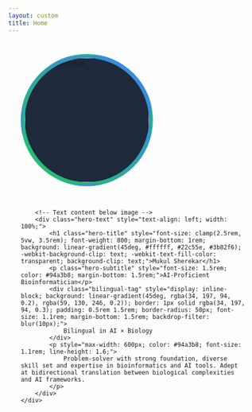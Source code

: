 ```yaml
---
layout: custom
title: Home
---
```


<!-- Hero Section -->
<section class="hero" id="home" style="min-height: 100vh; display: flex; align-items: flex-start; justify-content: flex-start; padding: 5% 5%; position: relative;">
    <div class="hero-content" style="max-width: 800px; width: 100%; display: flex; flex-direction: column; align-items: flex-start; gap: 2rem; animation: fadeInUp 1s ease-out;">
        <!-- Image at top -->
        <div class="hero-image-container" style="align-self: flex-start;">
            <div class="hero-image" style="width: 250px; height: 250px; border-radius: 50%; border: 4px solid transparent; background: linear-gradient(45deg, #22c55e, #3b82f6); padding: 4px; position: relative; overflow: hidden;">
                <img src="{{ site.baseurl }}/assets/images/Profile_Buenos_Aires.jpg" alt="Mukul Sherekar" style="width: 100%; height: 100%; border-radius: 50%; object-fit: cover; background: #1e293b;" onerror="this.style.display='none'">
            </div>
        </div>
        
        <!-- Text content below image -->
        <div class="hero-text" style="text-align: left; width: 100%;">
            <h1 class="hero-title" style="font-size: clamp(2.5rem, 5vw, 3.5rem); font-weight: 800; margin-bottom: 1rem; background: linear-gradient(45deg, #ffffff, #22c55e, #3b82f6); -webkit-background-clip: text; -webkit-text-fill-color: transparent; background-clip: text;">Mukul Sherekar</h1>
            <p class="hero-subtitle" style="font-size: 1.5rem; color: #94a3b8; margin-bottom: 1.5rem;">AI-Proficient Bioinformatician</p>
            <div class="bilingual-tag" style="display: inline-block; background: linear-gradient(45deg, rgba(34, 197, 94, 0.2), rgba(59, 130, 246, 0.2)); border: 1px solid rgba(34, 197, 94, 0.3); padding: 0.5rem 1.5rem; border-radius: 50px; font-size: 1.1rem; margin-bottom: 1.5rem; backdrop-filter: blur(10px);">
                Bilingual in AI × Biology
            </div>
            <p style="max-width: 600px; color: #94a3b8; font-size: 1.1rem; line-height: 1.6;">
                Problem-solver with strong foundation, diverse skill set and expertise in bioinformatics and AI tools. Adept at bidirectional translation between biological complexities and AI frameworks.
            </p>
        </div>
    </div>
</section>

<!-- Main Content Grid -->
<div class="main-grid" style="display: grid; grid-template-columns: 1fr 1fr; gap: 3rem; max-width: 1400px; margin: 0 auto; padding: 2rem 5%;">

    <!-- Left Column -->
    <div class="left-column">
        <!-- About Me Section -->
        <div class="section-card" style="background: rgba(30, 41, 59, 0.8); backdrop-filter: blur(10px); border: 1px solid rgba(34, 197, 94, 0.2); border-radius: 20px; padding: 2rem; margin-bottom: 2rem;">
            <h2 style="color: #f1f5f9; font-size: 1.5rem; margin-bottom: 1rem; background: linear-gradient(45deg, #22c55e, #3b82f6); -webkit-background-clip: text; -webkit-text-fill-color: transparent; background-clip: text;">About Me</h2>
            <p style="color: #94a3b8; line-height: 1.6; margin-bottom: 1rem;">
                I'm a bioinformatician with a unique ability to bridge the gap between biological research and artificial intelligence. My journey began with a strong foundation in biotechnology, followed by specialized training in bioinformatics and machine learning.
            </p>
            <p style="color: #94a3b8; line-height: 1.6;">
                Currently working at X10e, I curate RNAseq datasets and train ML models to predict gene regulation. My experience includes developing pipelines for multi-omics data analysis and creating tools that help biologists and ML engineers communicate effectively.
            </p>
        </div>

        <!-- Skills Section -->
        <div class="section-card" style="background: rgba(30, 41, 59, 0.8); backdrop-filter: blur(10px); border: 1px solid rgba(34, 197, 94, 0.2); border-radius: 20px; padding: 2rem; margin-bottom: 2rem;">
            <h2 style="color: #f1f5f9; font-size: 1.5rem; margin-bottom: 1.5rem; background: linear-gradient(45deg, #22c55e, #3b82f6); -webkit-background-clip: text; -webkit-text-fill-color: transparent; background-clip: text;">Technical Skills</h2>
            <div class="skills-list">
                <div class="skill-category" style="margin-bottom: 1.5rem;">
                    <h3 style="color: #22c55e; font-size: 1.1rem; margin-bottom: 0.5rem;">🧬 Bioinformatics & Genomics</h3>
                    <p style="color: #94a3b8; font-size: 0.9rem;">RNA-Seq, ATAC-Seq, scRNA-seq, BLAST, ENSEMBL, UCSC Genome Browser, DNA/ProteinBERT, AlphaFold, ProteinMPNN</p>
                </div>
                <div class="skill-category" style="margin-bottom: 1.5rem;">
                    <h3 style="color: #3b82f6; font-size: 1.1rem; margin-bottom: 0.5rem;">🤖 Machine Learning & AI</h3>
                    <p style="color: #94a3b8; font-size: 0.9rem;">Transformers, CNN, GNN, Autoencoders, GAN, Diffusion Models, LLM, PyTorch, TensorFlow, Scikit-Learn</p>
                </div>
                <div class="skill-category" style="margin-bottom: 1.5rem;">
                    <h3 style="color: #f59e0b; font-size: 1.1rem; margin-bottom: 0.5rem;">💻 Programming & Tools</h3>
                    <p style="color: #94a3b8; font-size: 0.9rem;">Python, R, Bash, Perl, Docker, AWS, SLURM, Snakemake, CI/CD, GitHub, MySQL, MongoDB, Biopython</p>
                </div>
            </div>
        </div>
    </div>

    <!-- Right Column -->
    <div class="right-column">
        <!-- Experience Section -->
        <div class="section-card" style="background: rgba(30, 41, 59, 0.8); backdrop-filter: blur(10px); border: 1px solid rgba(34, 197, 94, 0.2); border-radius: 20px; padding: 2rem; margin-bottom: 2rem;">
            <h2 style="color: #f1f5f9; font-size: 1.5rem; margin-bottom: 1.5rem; background: linear-gradient(45deg, #22c55e, #3b82f6); -webkit-background-clip: text; -webkit-text-fill-color: transparent; background-clip: text;">Experience</h2>
            <div class="experience-item" style="margin-bottom: 1.5rem;">
                <h3 style="color: #f1f5f9; font-size: 1.1rem; margin-bottom: 0.3rem;">Bioinformatics & ML Engineer</h3>
                <p style="color: #22c55e; font-size: 0.9rem; margin-bottom: 0.5rem;">X10e • 04/25 - Current</p>
                <ul style="color: #94a3b8; font-size: 0.85rem; line-height: 1.4; padding-left: 1rem;">
                    <li>Curate RNAseq datasets and train ML models</li>
                    <li>Build bioinformatic analysis tools</li>
                    <li>Bridge communication between biologists and ML engineers</li>
                </ul>
            </div>
            <div class="experience-item" style="margin-bottom: 1rem;">
                <h3 style="color: #f1f5f9; font-size: 1.1rem; margin-bottom: 0.3rem;">ORISE Research Fellow</h3>
                <p style="color: #22c55e; font-size: 0.9rem; margin-bottom: 0.5rem;">FDA • 07/24 - 12/24</p>
                <ul style="color: #94a3b8; font-size: 0.85rem; line-height: 1.4; padding-left: 1rem;">
                    <li>Engineered mammography data preprocessing pipelines</li>
                    <li>Designed transfer learning experiments with ConvNeXtV1</li>
                    <li>Optimized CNN models through hyperparameter tuning</li>
                </ul>
            </div>
        </div>

        <!-- Projects Section -->
        <div class="section-card" style="background: rgba(30, 41, 59, 0.8); backdrop-filter: blur(10px); border: 1px solid rgba(34, 197, 94, 0.2); border-radius: 20px; padding: 2rem; margin-bottom: 2rem;">
            <h2 style="color: #f1f5f9; font-size: 1.5rem; margin-bottom: 1.5rem; background: linear-gradient(45deg, #22c55e, #3b82f6); -webkit-background-clip: text; -webkit-text-fill-color: transparent; background-clip: text;">Projects</h2>
            <div class="project-item" style="margin-bottom: 1.5rem;">
                <h3 style="color: #f1f5f9; font-size: 1.1rem; margin-bottom: 0.3rem;">🧬 Virtual Cell Challenge</h3>
                <p style="color: #94a3b8; font-size: 0.85rem; line-height: 1.4;">Predict effects of perturbation in held out cell type. Translate scRNAseq data into graph embeddings.</p>
            </div>
            <div class="project-item" style="margin-bottom: 1.5rem;">
                <h3 style="color: #f1f5f9; font-size: 1.1rem; margin-bottom: 0.3rem;">🌐 Ecosystem: Model Context Protocol</h3>
                <p style="color: #94a3b8; font-size: 0.85rem; line-height: 1.4;">Scalable MCP architecture for unified agent access and context awareness in analysis workflows.</p>
            </div>
            <div class="project-item" style="margin-bottom: 1rem;">
                <h3 style="color: #f1f5f9; font-size: 1.1rem; margin-bottom: 0.3rem;">🎓 Education</h3>
                <p style="color: #94a3b8; font-size: 0.85rem; line-height: 1.4;">MS Bioinformatics (Johns Hopkins), MBiot Biotechnology (Texas A&M), BTech Biotechnology (VIT)</p>
            </div>
        </div>
    </div>
</div>

<!-- Contact Section -->
<section class="contact-section" id="contact" style="padding: 3rem 5%; text-align: center; background: rgba(15, 23, 42, 0.5);">
    <h2 class="section-title" style="text-align: center; font-size: 2rem; font-weight: 700; margin-bottom: 2rem; background: linear-gradient(45deg, #22c55e, #3b82f6); -webkit-background-clip: text; -webkit-text-fill-color: transparent; background-clip: text;">Let's Connect</h2>
    <div class="contact-links" style="display: flex; justify-content: center; gap: 1.5rem; flex-wrap: wrap;">
        <a href="mailto:mukulsherekar@gmail.com" class="contact-link" style="display: inline-flex; align-items: center; gap: 0.5rem; padding: 0.8rem 1.5rem; background: rgba(30, 41, 59, 0.8); border: 1px solid rgba(34, 197, 94, 0.3); border-radius: 50px; color: #e2e8f0; text-decoration: none; transition: all 0.3s ease; backdrop-filter: blur(10px); font-size: 0.9rem;">
            📧 Email
        </a>
        <a href="https://github.com/msherekar" class="contact-link" target="_blank" style="display: inline-flex; align-items: center; gap: 0.5rem; padding: 0.8rem 1.5rem; background: rgba(30, 41, 59, 0.8); border: 1px solid rgba(34, 197, 94, 0.3); border-radius: 50px; color: #e2e8f0; text-decoration: none; transition: all 0.3s ease; backdrop-filter: blur(10px); font-size: 0.9rem;">
            💻 GitHub
        </a>
        <a href="https://linkedin.com/in/mukulsherekar" class="contact-link" target="_blank" style="display: inline-flex; align-items: center; gap: 0.5rem; padding: 0.8rem 1.5rem; background: rgba(30, 41, 59, 0.8); border: 1px solid rgba(34, 197, 94, 0.3); border-radius: 50px; color: #e2e8f0; text-decoration: none; transition: all 0.3s ease; backdrop-filter: blur(10px); font-size: 0.9rem;">
            💼 LinkedIn
        </a>
        <a href="https://medium.com/me/stories/public" class="contact-link" target="_blank" style="display: inline-flex; align-items: center; gap: 0.5rem; padding: 0.8rem 1.5rem; background: rgba(30, 41, 59, 0.8); border: 1px solid rgba(34, 197, 94, 0.3); border-radius: 50px; color: #e2e8f0; text-decoration: none; transition: all 0.3s ease; backdrop-filter: blur(10px); font-size: 0.9rem;">
            ✍️ Blog
        </a>
        <a href="{{ site.baseurl }}/assets/documents/Bioinformatics_07262025.pdf" class="contact-link" target="_blank" style="display: inline-flex; align-items: center; gap: 0.5rem; padding: 0.8rem 1.5rem; background: rgba(30, 41, 59, 0.8); border: 1px solid rgba(34, 197, 94, 0.3); border-radius: 50px; color: #e2e8f0; text-decoration: none; transition: all 0.3s ease; backdrop-filter: blur(10px); font-size: 0.9rem;">
            📄 Resume
        </a>
    </div>
</section>

<style>
/* Hover effects */
.section-card {
    transition: all 0.3s ease;
}

.section-card:hover {
    transform: translateY(-5px);
    border-color: rgba(34, 197, 94, 0.4);
    box-shadow: 0 15px 30px rgba(34, 197, 94, 0.1);
}

.contact-link:hover {
    background: rgba(34, 197, 94, 0.1);
    transform: translateY(-3px);
    box-shadow: 0 10px 20px rgba(34, 197, 94, 0.2);
}

/* Responsive design */
@media (max-width: 1024px) {
    .main-grid {
        grid-template-columns: 1fr;
        gap: 2rem;
    }
}

@media (max-width: 768px) {
    .hero-content {
        align-items: center;
        text-align: center;
        gap: 1.5rem;
    }
    
    .hero-image {
        width: 200px !important;
        height: 200px !important;
    }
    
    .hero-text {
        text-align: center !important;
    }
    
    .contact-links {
        flex-direction: column;
        align-items: center;
    }
    
    .main-grid {
        padding: 1rem 3%;
    }
}

/* Smooth scrolling for navigation */
html {
    scroll-behavior: smooth;
}
</style>

